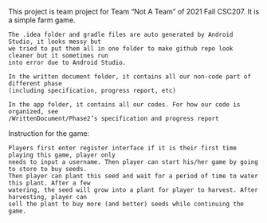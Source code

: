 This project is team project for Team “Not A Team” of 2021 Fall CSC207. It is a simple farm game.

    The .idea folder and gradle files are auto generated by Android Studio, it looks messy but
    we tried to put them all in one folder to make github repo look cleaner but it sometimes run
    into error due to Android Studio.

    In the written document folder, it contains all our non-code part of different phase
    (including specification, progress report, etc)

    In the app folder, it contains all our codes. For how our code is organized, see
    /WrittenDocument/Phase2’s specification and progress report

Instruction for the game:
    
    Players first enter register interface if it is their first time playing this game, player only
    needs to input a username. Then player can start his/her game by going to store to buy seeds.
    Then player can plant this seed and wait for a period of time to water this plant. After a few
    watering, the seed will grow into a plant for player to harvest. After harvesting, player can
    sell the plant to buy more (and better) seeds while continuing the game.
